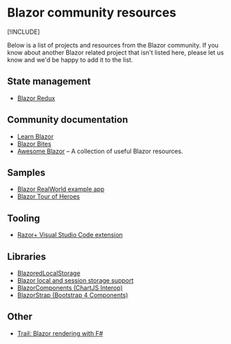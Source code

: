 # Blazor community resources

[!INCLUDE[](~/includes/blazor-preview-notice.md)]

Below is a list of projects and resources from the Blazor community. If you know about another Blazor related project that isn't listed here, please let us know and we'd be happy to add it to the list.

## State management
* [Blazor Redux](https://github.com/torhovland/blazor-redux)

## Community documentation
* [Learn Blazor](https://learn-blazor.com/)
* [Blazor Bites](https://codedaze.io/tag/blazor-bites/)
* [Awesome Blazor](https://github.com/AdrienTorris/awesome-blazor) &ndash; A collection of useful Blazor resources.

## Samples
* [Blazor RealWorld example app](https://github.com/torhovland/blazor-realworld-example-app)
* [Blazor Tour of Heroes](https://github.com/lohithgn/blazor-tour-of-heroes)

## Tooling
* [Razor+ Visual Studio Code extension](https://marketplace.visualstudio.com/items?itemName=austincummings.razor-plus)

## Libraries
* [BlazoredLocalStorage](https://github.com/chrissainty/BlazoredLocalStorage)
* [Blazor local and session storage support](https://github.com/cloudcrate/BlazorStorage)
* [BlazorComponents (ChartJS Interop)](https://github.com/muqeet-khan/BlazorComponents)
* [BlazorStrap (Bootstrap 4 Components)](https://github.com/chanan/BlazorStrap)

## Other
* [Trail: Blazor rendering with F#](https://github.com/panesofglass/trail)
